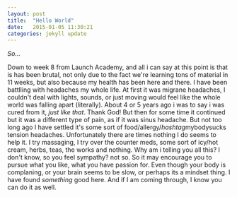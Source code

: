 ```yaml
---
layout: post
title:  "Hello World"
date:   2015-01-05 11:30:21
categories: jekyll update
---
```


*So...*

Down to week 8 from Launch Academy, and all i can say at this point is that is
has been brutal, not only due to the fact we're learning tons of material in 11 weeks,
but also because my health has been here and there. I have been battlling with
headaches my whole life. At first it was migrane headaches, I couldn't deal with
lights, sounds, or just moving would feel like the whole world was falling apart
(literally). About 4 or 5 years ago i was to say i was cured from it, *just like that*.
Thank God!
But then for some time it continued but it was a different type of pain, as if it
was sinus headache. But not too long ago I have settled it's some sort of food/allergy/*hashtag*mybodysucks tension headaches. Unfortunately there are times nothing I do seems to help it. I try massaging, I try over the counter meds, some sort of icy/hot cream, herbs, teas, the works and nothing. Why am i telling you all this?
I don't know, so you feel sympathy? not so. So it may encourage you to pursue what you like, what you have passion for. Even though your body is complaning, or your brain seems to be slow, or perhaps its a mindset thing. I have found *something* good here. And if I am coming through, I know you can do it as well.   
